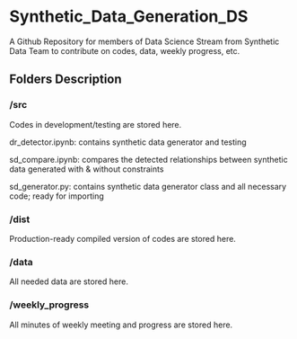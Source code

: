 # Synthetic_Data_Generation_DS

A Github Repository for members of Data Science Stream from Synthetic Data Team
to contribute on codes, data, weekly progress, etc.

## Folders Description

### /src

Codes in development/testing are stored here.

dr_detector.ipynb: contains synthetic data generator and testing

sd_compare.ipynb: compares the detected relationships between synthetic data generated with & without constraints

sd_generator.py: contains synthetic data generator class and all necessary code; ready for importing

### /dist

Production-ready compiled version of codes are stored here.

### /data

All needed data are stored here.

### /weekly_progress

All minutes of weekly meeting and progress are stored here.
